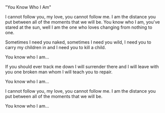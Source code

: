 "You Know Who I Am"

I cannot follow you, my love,
you cannot follow me.
I am the distance you put between
all of the moments that we will be.
You know who I am,
you've stared at the sun,
well I am the one who loves
changing from nothing to one.

Sometimes I need you naked,
sometimes I need you wild,
I need you to carry my children in
and I need you to kill a child.

You know who I am...

If you should ever track me down
I will surrender there
and I will leave with you one broken man
whom I will teach you to repair.

You know who I am...

I cannot follow you, my love,
you cannot follow me.
I am the distance you put between
all of the moments that we will be.

You know who I am...
